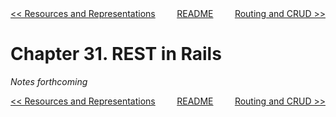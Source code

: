 <div>
<div style='float: left'><a href='ch30-resources-and-representations.md'>&lt;&lt; Resources and Representations</a></div>
<div style='float: right'><a href='ch32-routing-and-crud.md'>Routing and CRUD &gt;&gt;</a></div>
<div style='float: inline-auto;text-align:center'><a href='README.md'>README</a></div>
<div style="clear: both"></div>
</div>

# Chapter 31. REST in Rails

*Notes forthcoming*

<div>
<div style='float: left'><a href='ch30-resources-and-representations.md'>&lt;&lt; Resources and Representations</a></div>
<div style='float: right'><a href='ch32-routing-and-crud.md'>Routing and CRUD &gt;&gt;</a></div>
<div style='float: inline-auto;text-align:center'><a href='README.md'>README</a></div>
<div style="clear: both"></div>
</div>